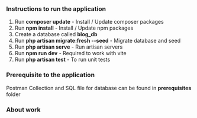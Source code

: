 ### Instructions to run the application

1. Run **composer update** - Install / Update composer packages
2. Run **npm install** - Install / Update npm packages
3. Create a database called **blog_db**
4. Run **php artisan migrate:fresh --seed** - Migrate database and seed
5. Run **php artisan serve** - Run artisan servers
6. Run **npm run dev** - Required to work with vite
7. Run **php artisan test** - To run unit tests

### Prerequisite to the application

Postman Collection and SQL file for database can be found in **prerequisites** folder 

### About work
